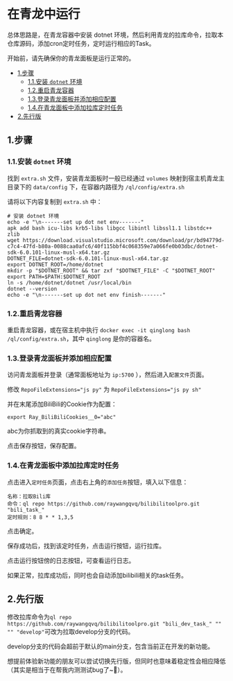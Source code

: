 # 在青龙中运行
总体思路是，在青龙容器中安装 dotnet 环境，然后利用青龙的拉库命令，拉取本仓库源码，添加cron定时任务，定时运行相应的Task。

开始前，请先确保你的青龙面板是运行正常的。

<!-- TOC depthFrom:2 -->

- [1.步骤](#1步骤)
    - [1.1.安装 `dotnet` 环境](#11安装-dotnet-环境)
    - [1.2.重启青龙容器](#12重启青龙容器)
    - [1.3.登录青龙面板并添加相应配置](#13登录青龙面板并添加相应配置)
    - [1.4.在青龙面板中添加拉库定时任务](#14在青龙面板中添加拉库定时任务)
- [2.先行版](#2先行版)

<!-- /TOC -->
## 1.步骤

### 1.1.安装 `dotnet` 环境
找到 `extra.sh` 文件，安装青龙面板时一般已经通过 `volumes` 映射到宿主机青龙主目录下的 `data/config` 下，在容器内路径为 `/ql/config/extra.sh`

请将以下内容复制到 `extra.sh` 中：

```
# 安装 dotnet 环境
echo -e "\n-------set up dot net env-------"
apk add bash icu-libs krb5-libs libgcc libintl libssl1.1 libstdc++ zlib
wget https://download.visualstudio.microsoft.com/download/pr/bd94779d-c7c4-47fd-b80a-0088caa0afc6/40f115bbf4c068359e7a066fe0b03dbc/dotnet-sdk-6.0.101-linux-musl-x64.tar.gz
DOTNET_FILE=dotnet-sdk-6.0.101-linux-musl-x64.tar.gz
export DOTNET_ROOT=/home/dotnet
mkdir -p "$DOTNET_ROOT" && tar zxf "$DOTNET_FILE" -C "$DOTNET_ROOT"
export PATH=$PATH:$DOTNET_ROOT
ln -s /home/dotnet/dotnet /usr/local/bin
dotnet --version
echo -e "\n-------set up dot net env finish-------"
```

### 1.2.重启青龙容器
重启青龙容器，或在宿主机中执行 `docker exec -it qinglong bash /ql/config/extra.sh`，其中 `qinglong` 是你的容器名。

### 1.3.登录青龙面板并添加相应配置
访问青龙面板并登录（通常面板地址为 `ip:5700` ），然后进入`配置文件`页面。

修改 `RepoFileExtensions="js py"` 为 `RepoFileExtensions="js py sh"`

并在末尾添加BiliBili的Cookie作为配置：

```
export Ray_BiliBiliCookies__0="abc"
```

abc为你抓取到的真实cookie字符串。

点击保存按钮，保存配置。

### 1.4.在青龙面板中添加拉库定时任务
点击进入`定时任务`页面，点击右上角的`添加任务`按钮，填入以下信息：

```
名称：拉取Bili库
命令：ql repo https://github.com/raywangqvq/bilibilitoolpro.git "bili_task_"
定时规则：8 8 * * 1,3,5
```

点击确定。

保存成功后，找到该定时任务，点击运行按钮，运行拉库。

点击运行按钮傍的日志按钮，可查看运行日志。

如果正常，拉库成功后，同时也会自动添加bilibili相关的task任务。

## 2.先行版
修改拉库命令为`ql repo https://github.com/raywangqvq/bilibilitoolpro.git "bili_dev_task_" "" "" "develop"`可改为拉取develop分支的代码。

develop分支的代码会超前于默认的main分支，包含当前正在开发的新功能。

想提前体验新功能的朋友可以尝试切换先行版，但同时也意味着稳定性会相应降低（其实是相当于在帮我内测测试bug了~🤨）。
